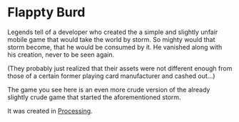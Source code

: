 # Flappty Burd

Legends tell of a developer who created the a simple and slightly unfair mobile game that would take the world by storm. So mighty would that storm become, that he would be consumed by it. He vanished along with his creation, never to be seen again.

(They probably just realized that their assets were not different enough from those of a certain former playing card manufacturer and cashed out...)

The game you see here is an even more crude version of the already slightly crude game that started the aforementioned storm. 

It was created in [Processing](https://processing.org).
